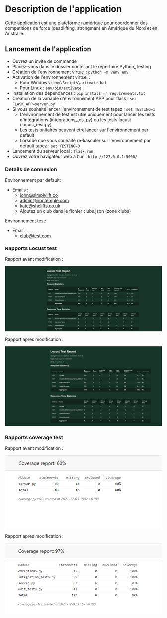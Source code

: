 # Description de l'application

Cette application est une plateforme numérique pour coordonner des competitions de force
(deadlifting, strongman) en Amérique du Nord et en Australie.

## Lancement de l'application

* Ouvrez un invite de commande
* Placez-vous dans le dossier contenant le répertoire Python_Testing
* Création de l'environnement virtuel : ```python -m venv env```
* Activation de l'environnement virtuel :
    * Pour Windows : ```env\Scripts\activate.bat```
    * Pour Linux   : ```env/bin/activate```
* Installation des dépendances : ```pip install -r requirements.txt```
* Creation de la variable d'environnement APP pour flask : ```set FLASK_APP=server.py```
* Si vous souhaité lancer l'environnement de test tapez :  ```set TESTING=1```
  * L'environnement de test est utile uniquement pour lancer les tests d'intégrations (integrations_test.py)
    ou les tests locust (locust_test.py)
  * Les tests unitaires peuvent etre lancer sur l'environnement par default  
  * Lorsque que vous souhaité re-basculer sur l'environnement par default tapez : ```set TESTING=0```  
* Lancement du serveur local : ```flask run```
* Ouvrez votre navigateur web a l'url : ```http://127.0.0.1:5000/```

### Details de connexion 

Environnement par default:
* Emails :
    * john@simplylift.co
    * admin@irontemple.com
    * kate@shelifts.co.uk
    * Ajoutez un club dans le fichier clubs.json (zone clubs)

Environnement test:
* Email:
    * club@test.com

### Rapports Locust test

Rapport avant modification :

![](locust/rapport_locust_before.png)

Rapport apres modification :

![](locust/rapport_locust_after.png)


### Rapports coverage test

Rapport avant modification :

![](coverage/coverage_rapport_before.png)

Rapport apres modification :

![](coverage/coverage_rapport_after.png)